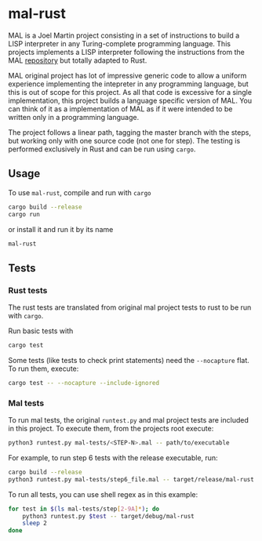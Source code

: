 # mal-rust

MAL is a Joel Martin project consisting in a set of instructions to
build a LISP interpreter in any Turing-complete programming
language. This projects implements a LISP interpreter following the
instructions from the MAL
[repository](https://github.com/kanaka/mal) but totally adapted to
Rust.

MAL original project has lot of impressive generic code to allow a
uniform experience implementing the intepreter in any programming
language, but this is out of scope for this project. As all that code
is excessive for a single implementation, this project builds a
language specific version of MAL. You can think of it as a
implementation of MAL as if it were intended to be written only in a
programming language.

The project follows a linear path, tagging the master branch with the
steps, but working only with one source code (not one for step). The
testing is performed exclusively in Rust and can be run using `cargo`.

## Usage

To use `mal-rust`, compile and run with `cargo`
```bash
cargo build --release
cargo run
```

or install it and run it by its name
```bash
mal-rust
```

## Tests

### Rust tests

The rust tests are translated from original mal project tests to rust
to be run with `cargo`.

Run basic tests with
```bash
cargo test
```

Some tests (like tests to check print statements) need the
`--nocapture` flat. To run them, execute:
```bash
cargo test -- --nocapture --include-ignored
```

### Mal tests

To run mal tests, the original `runtest.py` and mal project tests are
included in this project. To execute them, from the projects root
execute:
```bash
python3 runtest.py mal-tests/<STEP-N>.mal -- path/to/executable
```

For example, to run step 6 tests with the release executable, run:
```bash
cargo build --release
python3 runtest.py mal-tests/step6_file.mal -- target/release/mal-rust
```

To run all tests, you can use shell regex as in this example:
```bash
for test in $(ls mal-tests/step[2-9A]*); do
    python3 runtest.py $test -- target/debug/mal-rust
    sleep 2
done
```
